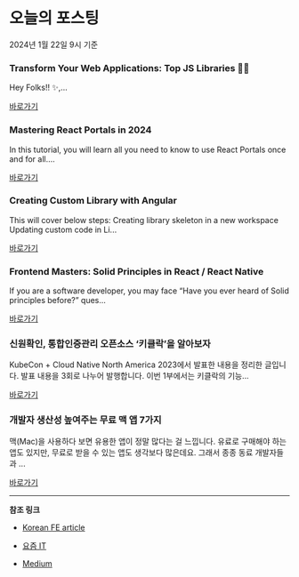 # 오늘의 포스팅 
2024년 1월 22일 9시 기준 

### Transform Your Web Applications: Top JS Libraries 🧑‍💻 

 Hey Folks!! ✨,... 

 [바로가기](https://medium.com/@barson0habra/transform-your-web-applications-top-js-libraries-f934c2ae6ce6?responsesOpen=true&sortBy=REVERSE_CHRON&source=topic_portal_recommended_stories---------0-84----------reactjs----------130c6d1e_450a_4bc0_9a8e_c916e69a82de-------) 

### Mastering React Portals in 2024 

 In this tutorial, you will learn all you need to know to use React Portals once and for all.... 

 [바로가기](https://medium.com/@botelhomarcelo7/mastering-react-portals-in-2024-c4f920706b5e?responsesOpen=true&sortBy=REVERSE_CHRON&source=topic_portal_recommended_stories---------0-84----------nextjs----------79d25dce_41a2_446b_9786_bdbebd5edfa4-------) 

### Creating Custom Library with Angular 

 This will cover below steps: Creating library skeleton in a new workspace Updating custom code in Li... 

 [바로가기](https://medium.com/@abhishek-ankush/creating-custom-library-with-angular-197081b760e8?responsesOpen=true&sortBy=REVERSE_CHRON&source=topic_portal_recommended_stories---------0-84----------front_end_development----------df0c0ee3_41be_4bc8_854c_7c481c5df6d7-------) 

### Frontend Masters: Solid Principles in React / React Native 

 If you are a software developer, you may face “Have you ever heard of Solid principles before?” ques... 

 [바로가기](https://medium.com/stackademic/react-native-masters-solid-principles-in-react-react-native-a1b8df8d261d?responsesOpen=true&sortBy=REVERSE_CHRON&source=topic_portal_recommended_stories---------0-107----------react----------f39d053c_97f2_4d66_b795_cace1b46fc2e-------) 

### 신원확인, 통합인증관리 오픈소스 ‘키클락’을 알아보자 

 KubeCon + Cloud Native North America 2023에서 발표한 내용을 정리한 글입니다. 발표 내용을 3회로 나누어 발행합니다. 이번 1부에서는 키클락의 기능... 

 [바로가기](https://yozm.wishket.com/magazine/detail/2425/) 

### 개발자 생산성 높여주는 무료 맥 앱 7가지 

 맥(Mac)을 사용하다 보면 유용한 앱이 정말 많다는 걸 느낍니다. 유료로 구매해야 하는 앱도 있지만, 무료로 받을 수 있는 앱도 생각보다 많은데요. 그래서 종종 동료 개발자들과 ... 

 [바로가기](https://yozm.wishket.com/magazine/detail/2421/) 

---

**참조 링크**

- [Korean FE article](https://kofearticle.substack.com) 

- [요즘 IT](https://yozm.wishket.com/magazine) 

- [Medium](https://medium.com) 

